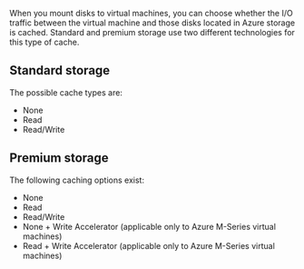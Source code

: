 When you mount disks to virtual machines, you can choose whether the I/O traffic between the virtual machine and those disks located in Azure storage is cached. Standard and premium storage use two different technologies for this type of cache.

## Standard storage

The possible cache types are:

- None
- Read
- Read/Write

## Premium storage

The following caching options exist:

- None
- Read
- Read/Write
- None + Write Accelerator (applicable only to Azure M-Series virtual machines)
- Read + Write Accelerator (applicable only to Azure M-Series virtual machines)

